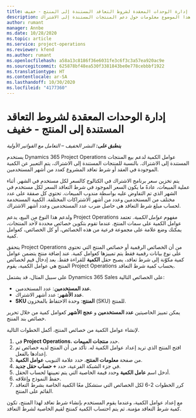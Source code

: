 ```yaml
---
title: إدارة الوحدات المعقدة لشروط التعاقد المستندة إلى المنتج - خفيف
description: يوفر هذا الموضوع معلومات حول دعم المنتجات المستندة إلى الاشتراك.
author: rumant
manager: Annbe
ms.date: 10/28/2020
ms.topic: article
ms.service: project-operations
ms.reviewer: kfend
ms.author: rumant
ms.openlocfilehash: a58a13c8186f36e6031fe3c6f3c3a57ea920ac9e
ms.sourcegitcommit: 625878bf48ea530f3381843be0e778cebbbf1922
ms.translationtype: HT
ms.contentlocale: ar-SA
ms.lasthandoff: 10/30/2020
ms.locfileid: "4177360"
---
```

# <a name="manage-complex-units-for-product-based-contract-lines---lite"></a>إدارة الوحدات المعقدة لشروط التعاقد المستندة إلى المنتج - خفيف

_**ينطبق على:** النشر الخفيف – التعامل مع الفواتير الأولية_

يستخدم Dynamics 365 Project Operations عوامل الكمية لدعم بيع المنتجات المستندة إلى الاشتراك. بالنسبة للمنتجات المستندة إلى الاشتراك، يتم التعبير عن الكمية الموجودة في العقد أو شرط تعاقد المشروع كعدد من أشهر المستخدمين.

يتم تخزين سعر برنامج الاشتراك في الكتالوج كالسعر لكل مستخدم في الشهر. أثناء عملية المبيعات، عادةً ما يكون السعر الموجود في شرط التعاقد السعر لكل مستخدم في الشهر الذي تم التفاوض عليه بواسطة مندوب المبيعات. تحتوي كل صفقة على عدد مختلف من المستخدمين وعدد من أشهر الاشتراكات المختلفة. الكمية المستخدمة لحساب مبلغ شرط التعاقد هي حاصل ضرب عدد المستخدمين وعدد أشهر الاشتراك.

ولدعم هذا النوع من البيع، يدعم Project Operations مفهوم *عوامل الكمية*. تعتمد عوامل الكمية على سمات المنتج. عندما تقوم بتكوين خصائص محددة لأحد المنتجات، يمكنك وضع علامة على مجموعة فرعية من هذه الخصائص، أو كل الخصائص، كعوامل كمية.

يتحقق Project Operations من أن الخصائص الرقمية أو خصائص المنتج التي تحتوي على نوع بيانات رقمية فقط يتم تمييزها كعوامل كمية. عند إضافة منتج يتضمن عوامل كمية مكوّنة إلى شرط تعاقد، يصبح حقل **الكمية** للقراءة فقط. بعد إدخال قيم لخصائص المنتج هي عوامل الكمية، يقوم Project Operations بحساب كمية شرط التعاقد.

على سبيل المثال، قد يشتمل Dynamics 365 Sales على الخصائص التالية:

- **عدد المستخدمين**: عدد المستخدمين.
- **عدد الأشهر**: عدد أشهر الاشتراك.
- **SKU‏‎ المنتج**: وحدة الاحتفاظ بالمخزون (SKU) للمنتج.

يمكن تمييز الخاصيتين **عدد المستخدمين** و **عجج الأشهر** كعوامل كمية من خلال تحرير خصائص بند المنتج.

لإنشاء عوامل الكمية من خصائص المنتج، أكمل الخطوات التالية.

1. في **Project Operations**، حدد **منتجات المبيعات**.
2. افتح المنتج الذي تريد إعداد عوامل الكمية له. تأكد من أن المنتج لديه خصائص تم إعدادها بالفعل.
3. من صفحة **معلومات المنتح**، حدد علامة التبويب **عوامل الكمية**.
4. في جزء الشبكة الفرعية، حدد **+ حساب حقل جديد**.
5. أدخل اسم **عامل الكمية** وحدد قيمة الخاصية التي يتم تعيينها لحساب الحقل.
6. حفظ النموذج وإغلاقه.
7. كرر الخطوات 2-6 لكل الخصائص التي ستشكل معًا الكمية الخاصة بشرط التعاقد القائم على المنتج.

مع إعداد عوامل الكمية، وعندما يقوم المستخدم بإنشاء شرط تعاقد لهذا المنتج، تكون كمية شرط التعاقد مؤمنة. ثم يتم احتساب الكمية كمنتج لقيم الخاصية لشرط التعاقد.
